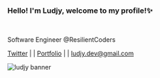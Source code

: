 ### Hello! I'm Ludjy, welcome to my profile!✨
<br>

Software Engineer @ResilientCoders

<a href = 'twitter.com/ludjyD'>Twitter</a> | |
<a href = 'Ludjydev.netlify.app' >Portfolio</a> | |
 <a href ='ludjy.dev@gmail.com'>ludjy.dev@gmail.com</a>

![ludjy banner](https://user-images.githubusercontent.com/126501848/227803009-1cf5ced3-2b3f-4a0c-8093-2296d83275c5.png)





<!--
**LDER-DEV/LDER-DEV** is a ✨ _special_ ✨ repository because its `README.md` (this file) appears on your GitHub profile.

Here are some ideas to get you started:

- 🔭 I’m currently working on ...
- 🌱 I’m currently learning ...
- 👯 I’m looking to collaborate on ...
- 🤔 I’m looking for help with ...
- 💬 Ask me about ...
- 📫 How to reach me: ...
- 😄 Pronouns: ...
- ⚡ Fun fact: ...
-->
